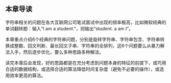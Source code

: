## 本章导读

字符串相关的问题在各大互联网公司笔试面试中出现的频率极高，比如微软经典的单词翻转题：输入“I am a student.”，则输出“student. a am I”。

本章重点介绍6个经典的字符串问题，分别是旋转字符串、字符串包含、字符串转换成整数、回文判断、最长回文子串、字符串的全排列，这6个问题要么从暴力解法入手，然后逐步优化，要么多种思路多种解法。

读完本章后会发现，好的思路都是在充分考虑到问题本身的特征的前提下，或巧用合适的数据结构，或选择合适的算法降低时间复杂度（避免不必要的操作），或选用效率更高的算法。
